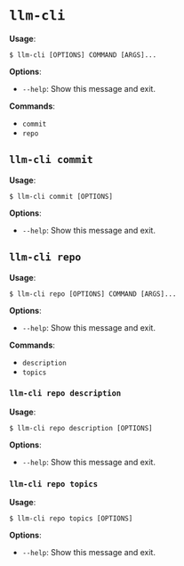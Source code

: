 # `llm-cli`

**Usage**:

```console
$ llm-cli [OPTIONS] COMMAND [ARGS]...
```

**Options**:

- `--help`: Show this message and exit.

**Commands**:

- `commit`
- `repo`

## `llm-cli commit`

**Usage**:

```console
$ llm-cli commit [OPTIONS]
```

**Options**:

- `--help`: Show this message and exit.

## `llm-cli repo`

**Usage**:

```console
$ llm-cli repo [OPTIONS] COMMAND [ARGS]...
```

**Options**:

- `--help`: Show this message and exit.

**Commands**:

- `description`
- `topics`

### `llm-cli repo description`

**Usage**:

```console
$ llm-cli repo description [OPTIONS]
```

**Options**:

- `--help`: Show this message and exit.

### `llm-cli repo topics`

**Usage**:

```console
$ llm-cli repo topics [OPTIONS]
```

**Options**:

- `--help`: Show this message and exit.
